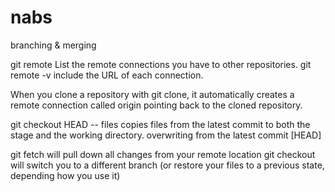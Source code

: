 # nabs
branching &amp; merging

git remote	List the remote connections you have to other repositories.
git remote -v	include the URL of each connection.

When you clone a repository with git clone, it automatically creates a remote connection called origin pointing back to the cloned repository.

git checkout HEAD -- files copies files from the latest commit to both the stage and the working directory.
	overwriting from the latest commit [HEAD]
	
git fetch will pull down all changes from your remote location
git checkout will switch you to a different branch (or restore your files to a previous state, depending how you use it)
